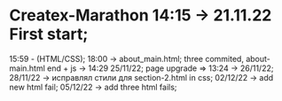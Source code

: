 # Createx-Marathon 14:15 -> 21.11.22 First start;
15:59 - (HTML/CSS);
18:00 -> about_main.html;
three commited, about-main.html end + js -> 14:29 25/11/22;
page upgrade => 13:24 -> 26/11/22;
28/11/22 -> исправлял стили для section-2.html in css;
02/12/22 -> add new html fail;
05/12/22 -> add three html fails;

